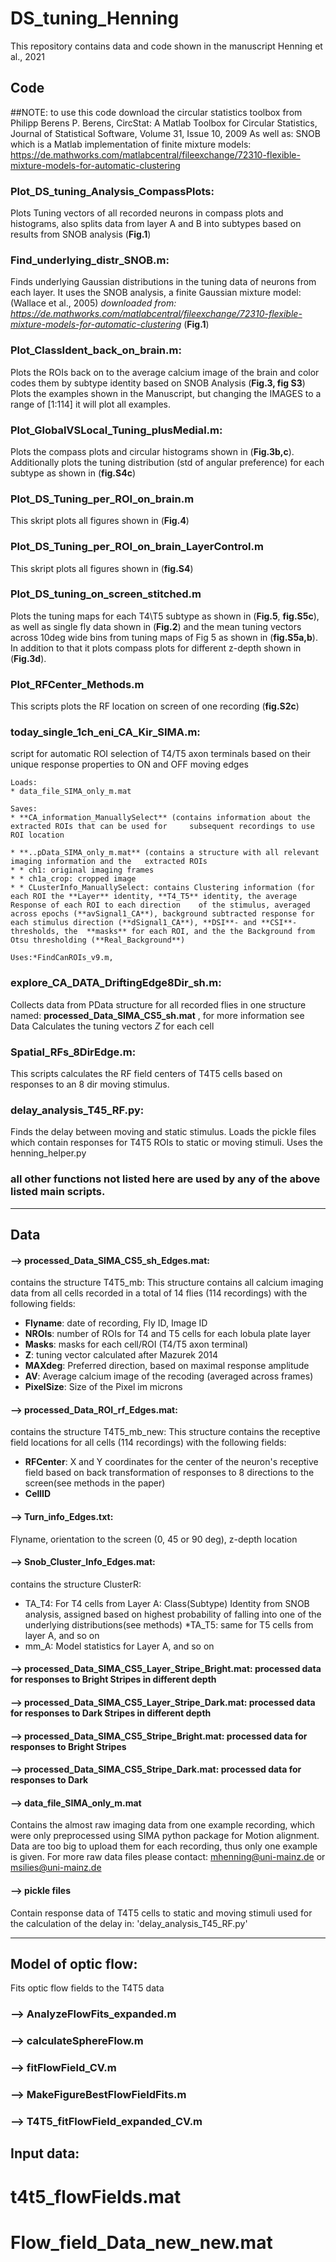 # DS_tuning_Henning
This repository contains data and code shown in the manuscript Henning et al., 2021


## Code

##NOTE: to use this code download the circular statistics toolbox from Philipp Berens 
P. Berens, CircStat: A Matlab Toolbox for Circular Statistics, Journal of Statistical Software, Volume 31, Issue 10, 2009 
As well as: SNOB which is a Matlab implementation of finite mixture models: https://de.mathworks.com/matlabcentral/fileexchange/72310-flexible-mixture-models-for-automatic-clustering


### Plot_DS_tuning_Analysis_CompassPlots:
Plots Tuning vectors of all recorded neurons in compass plots and histograms, also splits data from layer A and B into subtypes based on results from SNOB analysis (**Fig.1**)


### Find_underlying_distr_SNOB.m: 
Finds underlying Gaussian distributions in the tuning data of neurons from each layer. It uses the SNOB analysis, a finite Gaussian mixture model: (Wallace et al., 2005) *downloaded from: https://de.mathworks.com/matlabcentral/fileexchange/72310-flexible-mixture-models-for-automatic-clustering* (**Fig.1**)


### Plot_ClassIdent_back_on_brain.m: 
Plots the ROIs back on to the average calcium image of the brain and color codes them by subtype identity based on SNOB Analysis (**Fig.3, fig S3**)
Plots the examples shown in the Manuscript, but changing the IMAGES to a range of [1:114] it will plot all examples.


### Plot_GlobalVSLocal_Tuning_plusMedial.m:
Plots the compass plots and circular histograms shown in (**Fig.3b,c**). 
Additionally plots the tuning distribution (std of angular preference) for each subtype as shown in (**fig.S4c**)


### Plot_DS_Tuning_per_ROI_on_brain.m
This skript plots all figures shown in (**Fig.4**)


### Plot_DS_Tuning_per_ROI_on_brain_LayerControl.m
This skript plots all figures shown in (**fig.S4**)


### Plot_DS_tuning_on_screen_stitched.m
Plots the tuning maps for each T4\T5 subtype as shown in (**Fig.5**, **fig.S5c**), as well as single fly data shown in (**Fig.2**) and the mean tuning vectors across 10deg wide bins from tuning maps of Fig 5 as shown in (**fig.S5a,b**). In addition to that it plots compass plots for different z-depth shown in (**Fig.3d**).


### Plot_RFCenter_Methods.m
This scripts plots the RF location on screen of one recording (**fig.S2c**)


### today_single_1ch_eni_CA_Kir_SIMA.m:
script for automatic ROI selection of T4/T5 axon terminals based on their unique response properties to ON and OFF moving edges
	
	Loads: 
	* data_file_SIMA_only_m.mat

	Saves: 
	* **CA_information_ManuallySelect** (contains information about the extracted ROIs that can be used for 	subsequent recordings to use ROI location 

	* **..pData_SIMA_only_m.mat** (contains a structure with all relevant imaging information and the 	extracted ROIs
	* * ch1: original imaging frames 
	* * ch1a_crop: cropped image 
	* * CLusterInfo_ManuallySelect: contains Clustering information (for each ROI the **Layer** identity, **T4_T5** identity, the average Response of each ROI to each direction 	of the stimulus, averaged across epochs (**avSignal1_CA**), background subtracted response for each stimulus direction (**dSignal1_CA**), **DSI**- and **CSI**-thresholds, the 	**masks** for each ROI, and the the Background from Otsu thresholding (**Real_Background**) 

	Uses:*FindCanROIs_v9.m, 


### explore_CA_DATA_DriftingEdge8Dir_sh.m:
Collects data from PData structure for all recorded flies in one structure named: **processed_Data_SIMA_CS5_sh.mat** , for more information see Data
Calculates the tuning vectors *Z* for each cell


### Spatial_RFs_8DirEdge.m: 
This scripts calculates the RF field centers of T4T5 cells based on responses to an 8 dir moving stimulus. 


### delay_analysis_T45_RF.py:
Finds the delay between moving and static stimulus. Loads the pickle files which contain responses for T4T5 ROIs to static or moving stimuli. Uses the henning_helper.py 


### all other functions not listed here are used by any of the above listed main scripts.



________________________________________________
## Data 


#### --> processed_Data_SIMA_CS5_sh_Edges.mat: 
contains the structure T4T5_mb: This structure contains all calcium imaging data from all cells recorded in a total of 14 flies (114 recordings) with the following fields: 	
* **Flyname**: date of recording, Fly ID, Image ID 
* **NROIs**: number of ROIs for T4 and T5 cells for each lobula plate layer 
* **Masks**: masks for each cell/ROI (T4/T5 axon terminal) 
* **Z**: tuning vector calculated after Mazurek 2014 
* **MAXdeg**: Preferred direction, based on maximal response amplitude
* **AV**: Average calcium image of the recoding (averaged across frames)
* **PixelSize**: Size of the Pixel im microns

#### --> processed_Data_ROI_rf_Edges.mat:
contains the structure T4T5_mb_new: This structure contains the receptive field locations for all cells (114 recordings) with the following fields: 
* **RFCenter**: X and Y coordinates for the center of the neuron's receptive field 			based on back transformation of responses to 8 directions to the 			screen(see methods in the paper) 
* **CellID**

#### --> Turn_info_Edges.txt:
Flyname, orientation to the screen (0, 45 or 90 deg), z-depth location



#### --> Snob_Cluster_Info_Edges.mat: 
contains the structure ClusterR:
* TA_T4: For T4 cells from Layer A: Class(Subtype) Identity from SNOB analysis, 		assigned based on highest probability of falling into one of the 			underlying distributions(see methods)
*TA_T5: same for T5 cells from layer A, and so on 
* mm_A: Model statistics for Layer A, and so on 


#### --> processed_Data_SIMA_CS5_Layer_Stripe_Bright.mat: processed data for responses to Bright Stripes in different depth
#### --> processed_Data_SIMA_CS5_Layer_Stripe_Dark.mat: processed data for responses to Dark Stripes in different depth
#### --> processed_Data_SIMA_CS5_Stripe_Bright.mat: processed data for responses to Bright Stripes
#### --> processed_Data_SIMA_CS5_Stripe_Dark.mat: processed data for responses to Dark 



#### --> data_file_SIMA_only_m.mat
Contains the almost raw imaging data from one example recording, which were only preprocessed using SIMA python package for Motion alignment. 
Data are too big to upload them for each recording, thus only one example is given. 
For more raw data files please contact: mhenning@uni-mainz.de or msilies@uni-mainz.de

#### --> pickle files
Contain response data of T4T5 cells to static and moving stimuli used for the calculation of the delay in: 'delay_analysis_T45_RF.py'





__________________________________________________

## Model of optic flow: 
Fits optic flow fields to the T4T5 data 


### --> AnalyzeFlowFits_expanded.m
### --> calculateSphereFlow.m
### --> fitFlowField_CV.m
### --> MakeFigureBestFlowFieldFits.m
### --> T4T5_fitFlowField_expanded_CV.m



## Input data: 

# t4t5_flowFields.mat
# Flow_field_Data_new_new.mat

